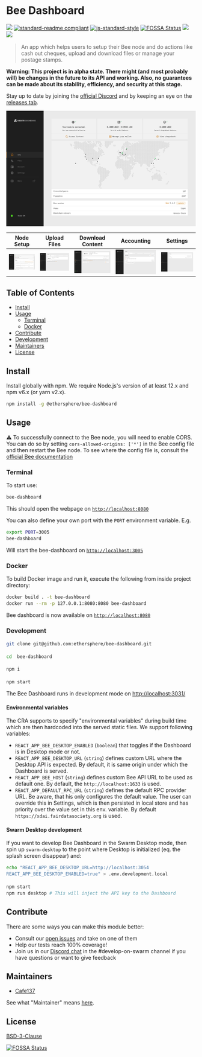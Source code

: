 # Bee Dashboard

[![](https://img.shields.io/badge/made%20by-Swarm-blue.svg?style=flat-square)](https://swarm.ethereum.org/)
[![standard-readme compliant](https://img.shields.io/badge/standard--readme-OK-brightgreen.svg?style=flat-square)](https://github.com/RichardLitt/standard-readme)
[![js-standard-style](https://img.shields.io/badge/code%20style-standard-brightgreen.svg?style=flat-square)](https://github.com/feross/standard)
[![FOSSA Status](https://app.fossa.com/api/projects/git%2Bgithub.com%2Fethersphere%2Fbee-dashboard.svg?type=shield)](https://app.fossa.com/projects/git%2Bgithub.com%2Fethersphere%2Fbee-dashboard?ref=badge_shield)
![](https://img.shields.io/badge/npm-%3E%3D6.9.0-orange.svg?style=flat-square)
![](https://img.shields.io/badge/Node.js-%3E%3D14.0.0-orange.svg?style=flat-square)

> An app which helps users to setup their Bee node and do actions like cash out cheques, upload and download files or
> manage your postage stamps.

**Warning: This project is in alpha state. There might (and most probably will) be changes in the future to its API and
working. Also, no guarantees can be made about its stability, efficiency, and security at this stage.**

Stay up to date by joining the [official Discord](https://discord.gg/GU22h2utj6) and by keeping an eye on the
[releases tab](https://github.com/ethersphere/bee-dashboard/releases).

![Status page](/ui_samples/info.png)

| Node Setup                           | Upload Files                           | Download Content                           | Accounting                                | Settings                              |
| ------------------------------------ | -------------------------------------- | ------------------------------------------ | ----------------------------------------- | ------------------------------------- |
| ![Setup](/ui_samples/node_setup.png) | ![Upload](/ui_samples/file_upload.png) | ![Download](/ui_samples/file_download.png) | ![Accounting](/ui_samples/accounting.png) | ![Settings](/ui_samples/settings.png) |

## Table of Contents

- [Install](#install)
- [Usage](#usage)
  - [Terminal](#terminal)
  - [Docker](#docker)
- [Contribute](#contribute)
- [Development](#development)
- [Maintainers](#maintainers)
- [License](#license)

## Install

Install globally with npm. We require Node.js's version of at least 12.x and npm v6.x (or yarn v2.x).

```sh
npm install -g @ethersphere/bee-dashboard
```

## Usage

:warning: To successfully connect to the Bee node, you will need to enable CORS. You can do so by setting
`cors-allowed-origins: ['*']` in the Bee config file and then restart the Bee node. To see where the config file is,
consult the
[official Bee documentation](https://docs.ethswarm.org/docs/working-with-bee/configuration#configuring-bee-installed-using-a-package-manager)

### Terminal

To start use:

```sh
bee-dashboard
```

This should open the webpage on [`http://localhost:8080`](http://localhost:8080)

You can also define your own port with the `PORT` environment variable. E.g.

```sh
export PORT=3005
bee-dashboard
```

Will start the bee-dashboard on [`http://localhost:3005`](http://localhost:3005)

### Docker

To build Docker image and run it, execute the following from inside project directory:

```sh
docker build . -t bee-dashboard
docker run --rm -p 127.0.0.1:8080:8080 bee-dashboard
```

Bee dashboard is now available on [`http://localhost:8080`](http://localhost:8080)

### Development

```sh
git clone git@github.com:ethersphere/bee-dashboard.git

cd  bee-dashboard

npm i

npm start
```

The Bee Dashboard runs in development mode on [http://localhost:3031/](http://localhost:3031/)

#### Environmental variables

The CRA supports to specify "environmental variables" during build time which are then hardcoded into the served static
files. We support following variables:

- `REACT_APP_BEE_DESKTOP_ENABLED` (`boolean`) that toggles if the Dashboard is in Desktop mode or not.
- `REACT_APP_BEE_DESKTOP_URL` (`string`) defines custom URL where the Desktop API is expected. By default, it is same
  origin under which the Dashboard is served.
- `REACT_APP_BEE_HOST` (`string`) defines custom Bee API URL to be used as default one. By default, the
  `http://localhost:1633` is used.
- `REACT_APP_DEFAULT_RPC_URL` (`string`) defines the default RPC provider URL. Be aware, that his only configures the
  default value. The user can override this in Settings, which is then persisted in local store and has priority over
  the value set in this env. variable. By default `https://xdai.fairdatasociety.org` is used.

#### Swarm Desktop development

If you want to develop Bee Dashboard in the Swarm Desktop mode, then spin up `swarm-desktop` to the point where Desktop
is initialized (eq. the splash screen disappear) and:

```sh
echo "REACT_APP_BEE_DESKTOP_URL=http://localhost:3054
REACT_APP_BEE_DESKTOP_ENABLED=true" > .env.development.local

npm start
npm run desktop # This will inject the API key to the Dashboard
```

## Contribute

There are some ways you can make this module better:

- Consult our [open issues](https://github.com/ethersphere/bee-dashboard/issues) and take on one of them
- Help our tests reach 100% coverage!
- Join us in our [Discord chat](https://discord.gg/wdghaQsGq5) in the #develop-on-swarm channel if you have questions or
  want to give feedback

## Maintainers

- [Cafe137](https://github.com/Cafe137)

See what "Maintainer" means [here](https://github.com/ethersphere/repo-maintainer).

## License

[BSD-3-Clause](./LICENSE)

[![FOSSA Status](https://app.fossa.com/api/projects/git%2Bgithub.com%2Fethersphere%2Fbee-dashboard.svg?type=large)](https://app.fossa.com/projects/git%2Bgithub.com%2Fethersphere%2Fbee-dashboard?ref=badge_large)

